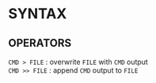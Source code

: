 # SYNTAX

## OPERATORS
`CMD > FILE` : overwrite `FILE` with `CMD` output  
`CMD >> FILE` : append `CMD` output to `FILE`  

